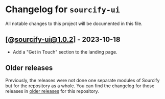 # Changelog for `sourcify-ui`

All notable changes to this project will be documented in this file.

## [@sourcify-ui@1.0.2] - 2023-10-18

- Add a "Get in Touch" section to the landing page.

## Older releases

Previously, the releases were not done one separate modules of Sourcify but for the repository as a whole.
You can find the changelog for those releases in [older releases](https://github.com/ethereum/sourcify/releases) for this repository.
